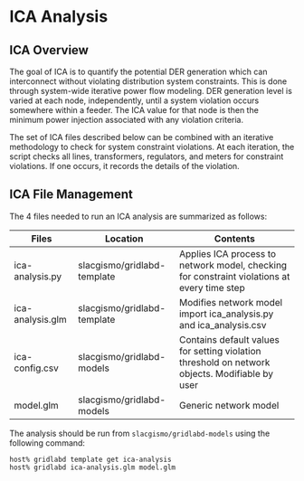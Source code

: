 # ICA Analysis
## ICA Overview

The goal of ICA is to quantify the potential DER generation which can interconnect without violating distribution system constraints. This is done through system-wide iterative power flow modeling. DER generation level is varied at each node, independently, until a system violation occurs somewhere within a feeder. The ICA value for that node is then the minimum power injection associated with any violation criteria.

The set of ICA files described below can be combined with an iterative methodology to check for system constraint violations. At each iteration, the script checks all lines, transformers, regulators, and meters for constraint violations. If one occurs, it records the details of the violation.

## ICA File Management

The 4 files needed to run an ICA analysis are summarized as follows:

|       Files      |           Location          |                                             Contents                                            |
| ---------------- | --------------------------- | ----------------------------------------------------------------------------------------------- |
| ica-analysis.py  | slacgismo/gridlabd-template | Applies ICA process to network model, checking for constraint violations at every time step     |
| ica-analysis.glm | slacgismo/gridlabd-template | Modifies network model import ica_analysis.py and ica_analysis.csv                              |
| ica-config.csv   | slacgismo/gridlabd-models   | Contains default values for setting violation threshold on network objects. Modifiable by user  |
| model.glm        | slacgismo/gridlabd-models   | Generic network model                                                                           |

The analysis should be run from `slacgismo/gridlabd-models` using the following command:
```
host% gridlabd template get ica-analysis
host% gridlabd ica-analysis.glm model.glm
```
